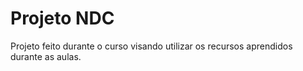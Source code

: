 # Projeto NDC
 Projeto feito durante o curso visando utilizar os recursos aprendidos durante as aulas.
